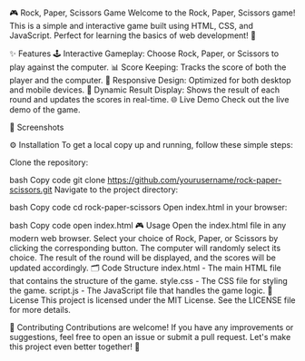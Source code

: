 🎮 Rock, Paper, Scissors Game
Welcome to the Rock, Paper, Scissors game! This is a simple and interactive game built using HTML, CSS, and JavaScript. Perfect for learning the basics of web development! 🚀

✨ Features
🕹️ Interactive Gameplay: Choose Rock, Paper, or Scissors to play against the computer.
📊 Score Keeping: Tracks the score of both the player and the computer.
📱 Responsive Design: Optimized for both desktop and mobile devices.
📝 Dynamic Result Display: Shows the result of each round and updates the scores in real-time.
🌐 Live Demo
Check out the live demo of the game.

📸 Screenshots

⚙️ Installation
To get a local copy up and running, follow these simple steps:

Clone the repository:

bash
Copy code
git clone https://github.com/yourusername/rock-paper-scissors.git
Navigate to the project directory:

bash
Copy code
cd rock-paper-scissors
Open index.html in your browser:

bash
Copy code
open index.html
🎮 Usage
Open the index.html file in any modern web browser.
Select your choice of Rock, Paper, or Scissors by clicking the corresponding button.
The computer will randomly select its choice.
The result of the round will be displayed, and the scores will be updated accordingly.
🗂️ Code Structure
index.html - The main HTML file that contains the structure of the game.
style.css - The CSS file for styling the game.
script.js - The JavaScript file that handles the game logic.
📄 License
This project is licensed under the MIT License. See the LICENSE file for more details.

🤝 Contributing
Contributions are welcome! If you have any improvements or suggestions, feel free to open an issue or submit a pull request. Let's make this project even better together! 💪
